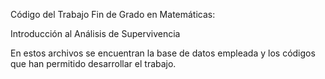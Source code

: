 Código del Trabajo Fin de Grado en Matemáticas: 

Introducción al Análisis de Supervivencia

En estos archivos se encuentran la base de datos empleada y los códigos que han permitido desarrollar el trabajo.

